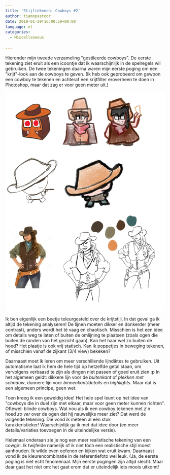 ```yaml
---
title: 'Stijltekenen: Cowboys #2'
author: tiamopastoor
date: 2019-01-29T16:00:50+00:00
language: nl
categories:
  - Miscellaneous

---
```

Hieronder mijn tweede verzameling "gestileerde cowboys". De eerste tekening ziet eruit als een icoontje dat ik waarschijnlijk in de spelregels wil gebruiken. De twee tekeningen daarna waren mijn eerste poging om een "krijt"-look aan de cowboys te geven. (Ik heb ook geprobeerd om gewoon een cowboy te tekenen en achteraf een krijtfilter eroverheen te doen in Photoshop, maar dat zag er voor geen meter uit.)

![](cowboy_stylizations_2.webp)

Ik ben eigenlijk een beetje teleurgesteld over de krijtstijl. In dat geval ga ik altijd de tekening analyseren! De lijnen moeten dikker en donkerder (meer contrast), anders wordt het té vaag en chaotisch. Misschien is het een idee om details weg te laten of buiten de omlijning te plaatsen (zoals ogen die buiten de randen van het gezicht gaan). Kan het haar wel zo buiten de hoed? Het plaatje is ook vrij statisch. Kan ik poppetjes in beweging tekenen, of misschien vanaf de zijkant (3/4 view) bekeken?

Daarnaast moet ik leren om meer verschillende lijndiktes te gebruiken. Uit automatisme laat ik hem de hele tijd op hetzelfde getal staan, om vervolgens verbaasd te zijn als dingen niet passen of goed eruit zien :p In het algemeen geldt: dikkere lijn voor de _buitenkant_ of _plekken met schaduw_, dunnere lijn voor _binnenkant/details_ en _highlights_. Maar dat is een algemeen principe, geen wet.

Toen kreeg ik een geweldig idee! Het hele spel leunt op het idee van "cowboys die in duel zijn met elkaar, maar voor geen meter kunnen richten". Oftewel: blinde cowboys. Wat nou als ik een cowboy tekenen met z'n hoed _zo ver_ over de ogen dat hij nauwelijks meer ziet? Dat werd de volgende tekening. Die vond ik meteen al een stuk karakteristieker! Waarschijnlijk ga ik met dat idee door (en meer details/variaties toevoegen in de uiteindelijke versie).

Helemaal onderaan zie je nog een meer realistische tekening van een cowgirl. Ik twijfelde namelijk of ik niet tóch een realistische stijl moest aanhouden. Ik wilde even oefenen en kijken wat eruit kwam. Daarnaast vond ik de kleurencombinatie in de referentiefoto wel leuk. (Ja, de eerste poging is niet echt fenomenaal. Mijn eerste pogingen zijn altijd slecht. Maar daar gaat het niet om: het gaat erom dat er uiteindelijk iets moois uitkomt!

 
